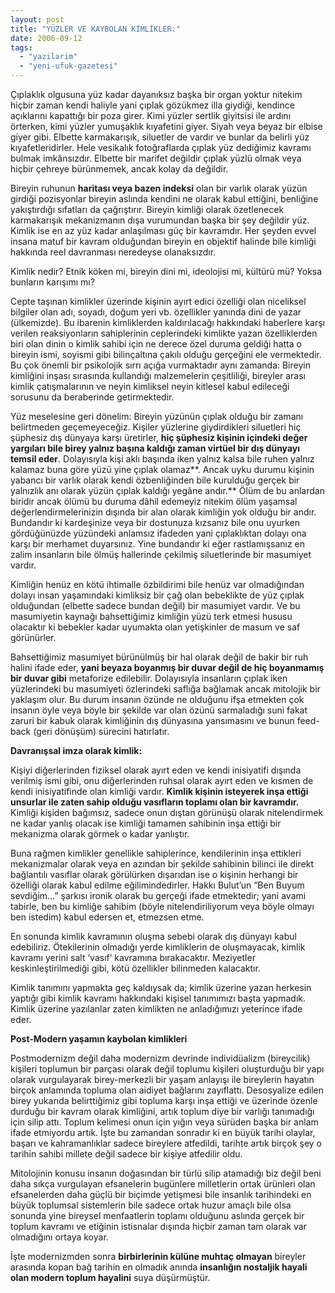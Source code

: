 ```yaml
---
layout: post
title: "YÜZLER VE KAYBOLAN KİMLİKLER:"
date: 2006-09-12
tags: 
  - "yazilarim"
  - "yeni-ufuk-gazetesi"
---
```


Çıplaklık olgusuna yüz kadar dayanıksız başka bir organ yoktur nitekim hiçbir zaman kendi haliyle yani çıplak gözükmez illa giydiği, kendince açıklarını kapattığı bir poza girer. Kimi yüzler sertlik giyitsisi ile ardını örterken, kimi yüzler yumuşaklık kıyafetini giyer. Siyah veya beyaz bir elbise giyer gibi. Elbette karmakarışık, siluetler de vardır ve bunlar da belirli yüz kıyafetleridirler. Hele vesikalık fotoğraflarda çıplak yüz dediğimiz kavramı bulmak imkânsızdır. Elbette bir marifet değildir çıplak yüzlü olmak veya hiçbir çehreye bürünmemek, ancak kolay da değildir.

Bireyin ruhunun **haritası veya bazen indeksi** olan bir varlık olarak yüzün girdiği pozisyonlar bireyin aslında kendini ne olarak kabul ettiğini, benliğine yakıştırdığı sıfatları da çağrıştırır. Bireyin kimliği olarak özetlenecek karmakarışık mekanizmanın dışa vurumundan başka bir şey değildir yüz. Kimlik ise en az yüz kadar anlaşılması güç bir kavramdır. Her şeyden evvel insana matuf bir kavram olduğundan bireyin en objektif halinde bile kimliği hakkında reel davranması neredeyse olanaksızdır.

Kimlik nedir? Etnik köken mi, bireyin dini mi, ideolojisi mi, kültürü mü? Yoksa bunların karışımı mı?

Cepte taşınan kimlikler üzerinde kişinin ayırt edici özelliği olan niceliksel bilgiler olan adı, soyadı, doğum yeri vb. özellikler yanında dini de yazar (ülkemizde). Bu ibarenin kimliklerden kaldırılacağı hakkındaki haberlere karşı verilen reaksiyonların sahiplerinin ceplerindeki kimlikte yazan özelliklerden biri olan dinin o kimlik sahibi için ne derece özel duruma geldiği hatta o bireyin ismi, soyismi gibi bilinçaltına çakılı olduğu gerçeğini ele vermektedir. Bu çok önemli bir psikolojik sırrı açığa vurmaktadır aynı zamanda: Bireyin kimliğini inşası sırasında kullandığı malzemelerin çeşitliliği, bireyler arası kimlik çatışmalarının ve neyin kimliksel neyin kitlesel kabul edileceği sorusunu da beraberinde getirmektedir.

Yüz meselesine geri dönelim: Bireyin yüzünün çıplak olduğu bir zamanı belirtmeden geçemeyeceğiz. Kişiler yüzlerine giydirdikleri siluetleri hiç şüphesiz dış dünyaya karşı üretirler, **hiç şüphesiz kişinin içindeki değer yargıları bile birey yalnız başına kaldığı zaman virtüel bir dış dünyayı temsil eder**. Dolayısıyla kişi aklı başında iken yalnız kalsa bile ruhen yalnız kalamaz buna göre yüzü yine çıplak olamaz**. Ancak uyku durumu kişinin yabancı bir varlık olarak kendi özbenliğinden bile kurulduğu gerçek bir yalnızlık anı olarak yüzün çıplak kaldığı yegâne andır.** Ölüm de bu anlardan biridir ancak ölümü bu duruma dâhil edemeyiz nitekim ölüm yaşamsal değerlendirmelerinizin dışında bir alan olarak kimliğin yok olduğu bir andır. Bundandır ki kardeşinize veya bir dostunuza kızsanız bile onu uyurken gördüğünüzde yüzündeki anlamsız ifadeden yani çıplaklıktan dolayı ona karşı bir merhamet duyarsınız. Yine bundandır ki eğer rastlamışsanız en zalim insanların bile ölmüş hallerinde çekilmiş siluetlerinde bir masumiyet vardır.

Kimliğin henüz en kötü ihtimalle özbildirimi bile henüz var olmadığından dolayı insan yaşamındaki kimliksiz bir çağ olan bebeklikte de yüz çıplak olduğundan (elbette sadece bundan değil) bir masumiyet vardır. Ve bu masumiyetin kaynağı bahsettiğimiz kimliğin yüzü terk etmesi hususu olacaktır ki bebekler kadar uyumakta olan yetişkinler de masum ve saf görünürler.

Bahsettiğimiz masumiyet bürünülmüş bir hal olarak değil de bakir bir ruh halini ifade eder, **yani beyaza boyanmış bir duvar değil de hiç boyanmamış bir duvar gibi** metaforize edilebilir. Dolayısıyla insanların çıplak iken yüzlerindeki bu masumiyeti özlerindeki saflığa bağlamak ancak mitolojik bir yaklaşım olur. Bu durum insanın özünde ne olduğunu ifşa etmekten çok insanın öyle veya böyle bir şekilde var olan özünü sarmaladığı suni fakat zaruri bir kabuk olarak kimliğinin dış dünyasına yansımasını ve bunun feed-back (geri dönüşüm) sürecini hatırlatır.

**Davranışsal imza olarak kimlik:**

Kişiyi diğerlerinden fiziksel olarak ayırt eden ve kendi inisiyatifi dışında verilmiş ismi gibi, onu diğerlerinden ruhsal olarak ayırt eden ve kısmen de kendi inisiyatifinde olan kimliği vardır. **Kimlik kişinin isteyerek inşa ettiği unsurlar ile zaten sahip olduğu vasıfların toplamı olan bir kavramdır.** Kimliği kişiden bağımsız, sadece onun dıştan görünüşü olarak nitelendirmek ne kadar yanlış olacak ise kimliği tamamen sahibinin inşa ettiği bir mekanizma olarak görmek o kadar yanlıştır.

Buna rağmen kimlikler genellikle sahiplerince, kendilerinin inşa ettikleri mekanizmalar olarak veya en azından bir şekilde sahibinin bilinci ile direkt bağlantılı vasıflar olarak görülürken dışarıdan ise o kişinin herhangi bir özelliği olarak kabul edilme eğilimindedirler. Hakkı Bulut’un “Ben Buyum sevdiğim…” şarkısı ironik olarak bu gerçeği ifade etmektedir; yani avami tabirle, ben bu kimliğe sahibim (böyle nitelendiriliyorum veya böyle olmayı ben istedim) kabul edersen et, etmezsen etme.

En sonunda kimlik kavramının oluşma sebebi olarak dış dünyayı kabul edebiliriz. Ötekilerinin olmadığı yerde kimliklerin de oluşmayacak, kimlik kavramı yerini salt ‘vasıf’ kavramına bırakacaktır. Meziyetler keskinleştirilmediği gibi, kötü özellikler bilinmeden kalacaktır.

Kimlik tanımını yapmakta geç kaldıysak da; kimlik üzerine yazan herkesin yaptığı gibi kimlik kavramı hakkındaki kişisel tanımımızı başta yapmadık. Kimlik üzerine yazılanlar zaten kimlikten ne anladığımızı yeterince ifade eder.

**Post-Modern yaşamın kaybolan kimlikleri**

Postmodernizm değil daha modernizm devrinde individüalizm (bireycilik) kişileri toplumun bir parçası olarak değil toplumu kişileri oluşturduğu bir yapı olarak vurgulayarak birey-merkezli bir yaşam anlayışı ile bireylerin hayatın birçok anlamında topluma olan aidiyet bağlarını zayıflattı. Desosyalize edilen birey yukarıda belirttiğimiz gibi topluma karşı inşa ettiği ve üzerinde özenle durduğu bir kavram olarak kimliğini, artık toplum diye bir varlığı tanımadığı için silip attı. Toplum kelimesi onun için yığın veya sürüden başka bir anlam ifade etmiyordu artık. İşte bu zamandan sonradır ki en büyük tarihi olaylar, başarı ve kahramanlıklar sadece bireylere atfedildi, tarihte artık birçok şey o tarihin sahibi millete değil sadece bir kişiye atfedilir oldu.

Mitolojinin konusu insanın doğasından bir türlü silip atamadığı biz değil beni daha sıkça vurgulayan efsanelerin bugünlere milletlerin ortak ürünleri olan efsanelerden daha güçlü bir biçimde yetişmesi bile insanlık tarihindeki en büyük toplumsal sistemlerin bile sadece ortak huzur amaçlı bile olsa sonunda yine bireysel menfaatlerin toplamı olduğunu aslında gerçek bir toplum kavramı ve etiğinin istisnalar dışında hiçbir zaman tam olarak var olmadığını ortaya koyar.

İşte modernizmden sonra **birbirlerinin külüne muhtaç olmayan** bireyler arasında kopan bağ tarihin en olmadık anında **insanlığın nostaljik hayali olan modern toplum hayalini** suya düşürmüştür.
